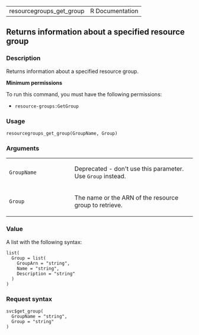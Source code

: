 <table style="width: 100%;">
<tbody>
<tr class="odd">
<td>resourcegroups_get_group</td>
<td style="text-align: right;">R Documentation</td>
</tr>
</tbody>
</table>

## Returns information about a specified resource group

### Description

Returns information about a specified resource group.

**Minimum permissions**

To run this command, you must have the following permissions:

-   `resource-groups:GetGroup`

### Usage

    resourcegroups_get_group(GroupName, Group)

### Arguments

<table>
<colgroup>
<col style="width: 35%" />
<col style="width: 65%" />
</colgroup>
<tbody>
<tr class="odd">
<td><code
id="resourcegroups_get_group_:_GroupName">GroupName</code></td>
<td><p>Deprecated - don't use this parameter. Use <code>Group</code>
instead.</p></td>
</tr>
<tr class="even">
<td><code id="resourcegroups_get_group_:_Group">Group</code></td>
<td><p>The name or the ARN of the resource group to retrieve.</p></td>
</tr>
</tbody>
</table>

### Value

A list with the following syntax:

    list(
      Group = list(
        GroupArn = "string",
        Name = "string",
        Description = "string"
      )
    )

### Request syntax

    svc$get_group(
      GroupName = "string",
      Group = "string"
    )
